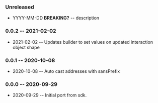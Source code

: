 ### Unreleased

- YYYY-MM-DD **BREAKING?** -- description

### 0.0.2 -- 2021-02-02

- 2021-02-02 -- Updates builder to set values on updated interaction object shape

### 0.0.1 -- 2020-10-08

- 2020-10-08 -- Auto cast addresses with sansPrefix

### 0.0.0 -- 2020-09-29

- 2020-09-29 -- Initial port from sdk.
